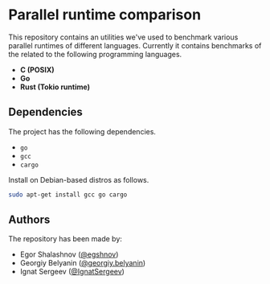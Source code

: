 # Parallel runtime comparison

This repository contains an utilities we've used to benchmark various parallel
runtimes of different languages. Currently it contains benchmarks of the
related to the following programming languages.

* **C (POSIX)**
* **Go**
* **Rust (Tokio runtime)**

## Dependencies

The project has the following dependencies.

* `go`
* `gcc`
* `cargo`

Install on Debian-based distros as follows.

```bash
sudo apt-get install gcc go cargo
```

## Authors

The repository has been made by:

* Egor Shalashnov ([@egshnov](https://github.com/egshnov))
* Georgiy Belyanin ([@georgiy.belyanin](https://github.com/georgiy-belyani))
* Ignat Sergeev ([@IgnatSergeev](https://github.com/IgnatSergeev))
